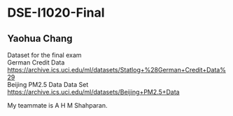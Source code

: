 # DSE-I1020-Final

## Yaohua Chang  
Dataset for the final exam  
German Credit Data https://archive.ics.uci.edu/ml/datasets/Statlog+%28German+Credit+Data%29  
Beijing PM2.5 Data Data Set https://archive.ics.uci.edu/ml/datasets/Beijing+PM2.5+Data  

My teammate is A H M Shahparan.
